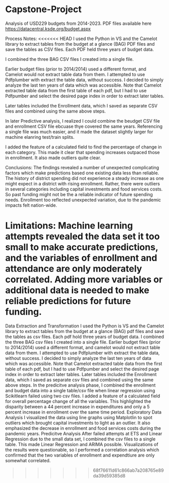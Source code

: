 # Capstone-Project

Analysis of USD229 budgets from 2014-2023. PDF files available here https://datacentral.ksde.org/budget.aspx

Process Notes:
<<<<<<< HEAD
I used the Python in VS and the Camelot library to extract tables from the budget at a glance (BAG) PDF files and save the tables as CSV files. Each PDF held three years of budget data.

I combined the three BAG CSV files I created into a single file.

Earlier budget files (prior to 2014/2014) used a different format, and Camelot would not extract table data from them. I attempted to use Pdfplumber with extract the table data, without success. I decided to simply analyze the last ten years of data which was accessible.
Note that Camelot extracted table data from the first table of each pdf, but I had to use Pdfpumber and select the desired page index in order to extract later tables.

Later tables included the Enrollment data, which I saved as separate CSV files and combined using the same above steps.

In later Predictive analysis, I realized I could combine the beudget CSV file and enrollment CSV file ebcuase thye covered the same years. Referencing a single file was much easier, and it made the dataset slightly larger for machine elanring test/train splits.

I added the feature of a calculated field to find the percentage of change in each category. This made it clear that spending increases outpaced those in enrollment. It also made outliers quite clear. 

Conclusions:
The findings revealed a number of unexpected complicating factors which make predictions based one existing data less than reliable. The history of district spending did not experience a steady increase as one might expect in a district with rising enrollment. Rather,
there were outliers in several categories including capital investments and food services costs. So past funding might not be the a reliable indicator of future spending needs. Enrollment too reflected unexpected variation, due to the pandemic impacts felt nation-wide.

Limitations:
Machine learning attempts revealed the data set it too small to make accurate predictions, and the variables of enrollment and attendance are only moderately correlated. Adding more variables or additional data is needed to make reliable predictions for future funding.
=======
Data Extraction and Transformation
I used the Python is VS and the Camelot library to extract tables from the budget at a glance (BAG) pdf files and save the tables as csv files. Each pdf hold three years of budget data.
I combined the three BAG csv files I created into a single file.
Earlier budget files (prior to 2014/2014) used a different format, and camelot would not extract table data from them. I attempted to use Pdfplumber with extract the table data, without success. I decided to simply analyze the last ten years of data which was accessible.
Note that Camelot extracted table data from the first table of each pdf, but I had to use Pdfpumber and select the desired page index in order to extract later tables.
Later tables included the Enrollment data, which I saved as separate csv files and combined using the same above steps.
In the predicitve analysis phase, I combined the enrollment and budget data into a single table/csv file when linear regression using Scikitlearn failed using two csv files.
I added a feature of a calculated field for overall percentage change of all the variables. This highlighted the disparity between a 44 percent increase in expenditures and only a 5 percent increase in enrollment over the same time period.
Exploratory Data Analysis
I visualized the data using line graphs using Matplotlin to spot outliers which brought capital investments to light as an outlier. It also emphasized the decrease in enrollment and food services costs during the pandemic years.
Predicitve Analysis
After failed attempts at ETS and Linear Regression due to the small data set, I combined the csv files to a single table. This made Linear Regression and ARIMA possible. Visualizations of the results were questionable, so I performed a correlation analysis which confirmed that the two variables of enrollment and expendtiure are only somewhat correlated. 


>>>>>>> 68f76611d61c866ab7a208765e89da39d59385d8

